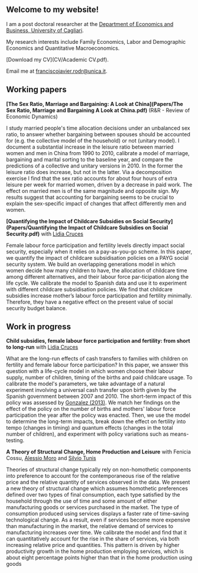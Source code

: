 ## Welcome to my website!

I am a post doctoral researcher at the [Department of Economics and Business, University of Cagliari](https://www.unica.it/unica/en/dip_scienzeecoaziend.page).

My research interests include Family Economics, Labor and Demographic Economics and Quantitative Macroeconomics.

[Download my CV](CV/Academic CV.pdf).

Email me at [franciscojavier.rodr@unica.it](mailto:franciscojavier.rodr@unica.it).

## Working papers

**[The Sex Ratio, Marriage and Bargaining: A Look at China](Papers/The Sex Ratio, Marriage and Bargaining A Look at China.pdf)** 
\(R&R - Review of Economic Dynamics)

I study married people's time allocation decisions under an unbalanced sex ratio, to answer whether bargaining between spouses should be accounted for (e.g. the collective model of the household) or not (unitary model). I document a substantial increase in the leisure ratio between married women and men in China from 1990 to 2010, calibrate a model of marriage, bargaining and marital sorting to the baseline year, and compare the predictions of a collective and unitary versions in 2010. In the former the leisure ratio does increase, but not in the latter. Via a decomposition exercise I find that the sex ratio accounts for about four hours of extra leisure per week for married women, driven by a decrease in paid work. The effect on married men is of the same magnitude and opposite sign. My results suggest that accounting for bargaining seems to be crucial to explain the sex-specific impact of changes that affect differently men and women. 

**[Quantifying the Impact of Childcare Subsidies on Social Security](Papers/Quantifying the Impact of Childcare Subsidies on Social Security.pdf)** with [Lidia Cruces](http://economics.uc3m.es/personal/lidia-cruces/)

Female labour force participation and fertility levels directly impact social security, especially when it relies on a pay-as-you-go scheme. In this paper, we quantify the impact of childcare subsidisation policies on a PAYG social security system. We build an overlapping generations model in which women decide how many children to have, the allocation of childcare time among different alternatives, and their labour force par-ticipation along the life cycle. We calibrate the model to Spanish data and use it to experiment with different childcare subsidisation policies. We find that childcare subsidies increase mother’s labour force participation and fertility minimally. Therefore, they have a negative effect on the present value of social security budget balance.

## Work in progress 

**Child subsidies, female labour force participation and fertility: from short to long-run** with [Lidia Cruces](http://economics.uc3m.es/personal/lidia-cruces/)

What are the long-run effects of cash transfers to families with children on fertility and female labour force participation? In this paper, we answer this question with a life-cycle model in which women choose their labour supply, number of children, timing of the births and paid childcare usage. To calibrate the model's parameters, we take advantage of a natural experiment involving a universal cash transfer upon birth given by the Spanish government between 2007 and 2010. The short-term impact of this policy was assessed by [Gonzalez (2013)](https://www.aeaweb.org/articles?id=10.1257/pol.5.3.160). We match her findings on the effect of the policy on the number of births and mothers' labour force participation the year after the policy was enacted. Then, we use the model to determine the long-term impacts, break down the effect on fertility into tempo (changes in timing) and quantum effects (changes in the total number of children), and experiment with policy variations such as means-testing.

**A Theory of Structural Change, Home Production and Leisure** with Fenicia Cossu, [Alessio Moro](http://www.alessiomoro.it/) and [Silvio Tunis](https://sites.google.com/view/silviotunis/home-page)

Theories of structural change typically rely on non-homothetic components into preference to account for the contemporaneous rise of the relative price and the relative quantity of services observed in the data. We present a new theory of structural change which assumes homothetic preferences defined over two types of final consumption, each type satisfied by the household through the use of time and some amount of either manufacturing goods or services purchased in the market. The type of consumption produced using services displays a faster rate of time-saving technological change. As a result, even if services become more expensive than manufacturing in the market, the relative demand of services to manufacturing increases over time. We calibrate the model and find that it can quantitatively account for the rise in the share of services, via both increasing relative price and quantities. This pattern is driven by higher productivity growth in the home production employing services, which is about eight percentage points higher than that in the home production using goods


